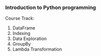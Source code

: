 
### Introduction to Python programming

Course Track:

1. DataFrame
2. Indexing
3. Data Exploration
4. GroupBy
5. Lambda Transformation

